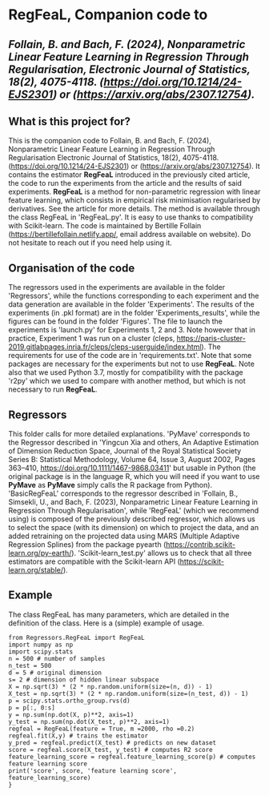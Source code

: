 # RegFeaL, Companion code to 
## *Follain, B. and Bach, F. (2024), Nonparametric Linear Feature Learning in Regression Through Regularisation, Electronic Journal of Statistics, 18(2), 4075-4118. (https://doi.org/10.1214/24-EJS2301) or (https://arxiv.org/abs/2307.12754).*  

## What is this project for?
This is the companion code to Follain, B. and Bach, F. (2024), Nonparametric Linear Feature Learning in Regression Through Regularisation Electronic Journal of Statistics, 18(2), 4075-4118. (https://doi.org/10.1214/24-EJS2301) or  (https://arxiv.org/abs/2307.12754).
It contains the estimator **RegFeaL** introduced in the previously cited article, the code to run the experiments from the article
and the results of said experiments. **RegFeaL** is a method for non-parametric regression with linear feature learning, 
which consists in empirical risk minimisation regularised by derivatives. See the article for more details. The method is available through the class RegFeaL in
'RegFeaL.py'. It is easy to use thanks to compatibility with Scikit-learn. 
The code is maintained by Bertille Follain (https://bertillefollain.netlify.app/, email address available on website). Do not 
hesitate to reach out if you need help using it.

## Organisation of the code
The regressors used in the experiments are available in the folder 'Regressors', while the functions corresponding to each 
experiment and the data generation are available in the folder 'Experiments'.
The results of the experiments (in .pkl format) are in the folder 'Experiments_results', 
while the figures can be found in the folder 'Figures'. The file to launch the experiments
is 'launch.py' for Experiments 1, 2 and 3. Note however that in practice, Experiment 1 was run on a cluster (cleps, https://paris-cluster-2019.gitlabpages.inria.fr/cleps/cleps-userguide/index.html). The requirements for use of the code are in 'requirements.txt'.
Note that some packages are necessary for the experiments but not to use **RegFeaL**. Note also that we used 
Python 3.7, mostly for compatibility with the package 'r2py' which we used to compare with another method, but
which is not necessary to run **RegFeaL**.

## Regressors
This folder calls for more detailed explanations. 'PyMave' corresponds to the Regressor described in 
'Yingcun Xia and others, An Adaptive Estimation of Dimension Reduction Space, Journal of the Royal Statistical Society Series B: Statistical Methodology, Volume 64, Issue 3, August 2002, Pages 363–410, https://doi.org/10.1111/1467-9868.03411'
but usable in Python (the original package is in the language R, which you will need if you want to use **PyMave** as **PyMave** simply calls the R package from Python).
'BasicRegFeaL' corresponds to the regressor described in
'Follain, B., Simsekli, U., and Bach, F. (2023), Nonparametric Linear Feature Learning in Regression Through Regularisation', 
while 'RegFeaL' (which we recommend using) is composed of the previously described regressor, which allows us to
select the space (with its dimension) on which to project the data, and an added retraining on the projected data using
MARS (Multiple Adaptive Regression Splines) from the package pyearth (https://contrib.scikit-learn.org/py-earth/). 'Scikit-learn_test.py' allows us to check that all 
three estimators are compatible with the Scikit-learn API (https://scikit-learn.org/stable/). 

## Example
The class RegFeaL has many parameters, which are detailed in the definition of the class. Here is a (simple) example of 
usage.
```
from Regressors.RegFeaL import RegFeaL
import numpy as np
import scipy.stats
n = 500 # number of samples
n_test = 500
d = 5 # original dimension
s= 2 # dimension of hidden linear subspace
X = np.sqrt(3) * (2 * np.random.uniform(size=(n, d)) - 1)
X_test = np.sqrt(3) * (2 * np.random.uniform(size=(n_test, d)) - 1)
p = scipy.stats.ortho_group.rvs(d)
p = p[:, 0:s]
y = np.sum(np.dot(X, p)**2, axis=1)
y_test = np.sum(np.dot(X_test, p)**2, axis=1)
regfeal = RegFeaL(feature = True, m =2000, rho =0.2)
regfeal.fit(X,y) # trains the estimator
y_pred = regfeal.predict(X_test) # predicts on new dataset
score = regfeal.score(X_test, y_test) # computes R2 score
feature_learning_score = regfeal.feature_learning_score(p) # computes feature learning score
print('score', score, 'feature learning score', feature_learning_score)
}
```
